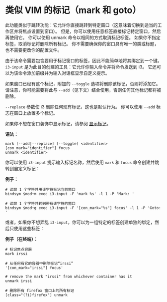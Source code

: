 # 类似 VIM 的标记（mark 和 goto）

此功能类似于跳转功能：它允许你直接跳转到特定窗口（这意味着切换到适当的工作区并将焦点设置到窗口）。
但是，你可以使用任意标签直接标记特定窗口，然后再使用它。
你可以使用 unmark 命令以相同的方式取消标记标签。
如果你不指定标签，取消标记将删除所有标记。
你不需要确保你的窗口具有唯一的类或标题，也不需要更改你的配置文件。

由于该命令需要包含要用于标记窗口的标签，因此不能简单地将其绑定到一个键。
`i3-input` 是为此目的创建的工具：它允许你输入命令并将命令发送到 i3。
它还可以为该命令添加前缀并为输入对话框显示自定义提示。

如果窗口已经有这个标记，附加的 `--toggle` 选项将删除该标记，否则将添加它。
请注意，你可能需要将此与 `--add`（见下文）结合使用，否则任何其他标记都将被删除。

`--replace` 参数使 i3 删除任何现有标记，这也是默认行为。
你可以使用 `--add` 标志在窗口上放置多个标记。

如果你不想在窗口装饰中显示标记，请参阅 [显示标记](https://zjuyk.site/i3wm-userguide-zh/%E9%85%8D%E7%BD%AEi3/%E5%9C%A8%E7%AA%97%E5%8F%A3%E8%A3%85%E9%A5%B0%E7%BB%98%E5%88%B6%E6%A0%87%E8%AE%B0.html)。

**语法：**

```
mark [--add|--replace] [--toggle] <identifier>
[con_mark="identifier"] focus
unmark <identifier>
```

你可以使用 `i3-input` 提示输入标记名称，然后使用 `mark` 和 `focus` 命令创建并跳转到自定义标记：

**例子：**

```
# 读取 1 个字符并用该字符标记当前窗口
bindsym $mod+m exec i3-input -F 'mark %s' -l 1 -P 'Mark: '

# 读取 1 个字符并转到带有该字符的窗口
bindsym $mod+g exec i3-input -F '[con_mark="%s"] focus' -l 1 -P 'Goto: '
```

或者，如果你不想弄乱 `i3-input`，你可以为一组特定的标签创建单独的绑定，然后只使用这些标签：

**例子（在终端）：**

```
# 标记焦点容器
mark irssi

# 从任何有它的容器中删除标记“irssi”
'[con_mark="irssi"] focus'

# remove the mark "irssi" from whichever container has it
unmark irssi

# 删除所有 firefox 窗口上的所有标记
[class="(?i)firefox"] unmark
```